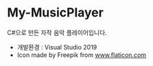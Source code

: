 # My-MusicPlayer
C#으로 만든 자작 음악 플레이어입니다.
* 개발환경 : Visual Studio 2019
* Icon made by Freepik from www.flaticon.com
